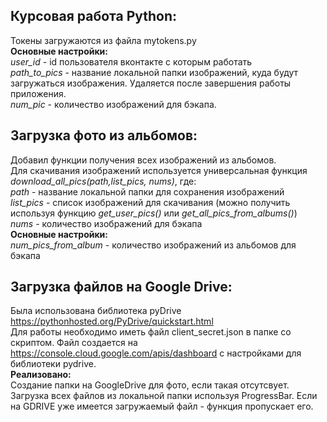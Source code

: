 ## Курсовая работа Python:  
Токены загружаются из файла mytokens.py  
**Основные настройки:**  
*user_id* - id пользователя вконтакте с которым работать  
*path_to_pics* - название локальной папки изображений, куда будут загружаться изображения. Удаляется после завершения работы приложения.  
*num_pic* - количество изображений для бэкапа.  

## Загрузка фото из альбомов: 
Добавил функции получения всех изображений из альбомов.  
Для скачивания изображений используется универсальная функция *download_all_pics(path,list_pics, nums)*,
где:  
*path* - название локальной папки для сохранения изображений  
*list_pics* - список изображений для скачивания (можно получить используя функцию *get_user_pics()* или *get_all_pics_from_albums()*)  
*nums* -  количество изображений для бэкапа  
**Основные настройки:**  
*num_pics_from_album* - количество изображений из альбомов для бэкапа  
  
## Загрузка файлов на Google Drive:  
Была использована библиотека pyDrive https://pythonhosted.org/PyDrive/quickstart.html  
Для работы необходимо иметь файл client_secret.json в папке со скриптом. Файл создается на https://console.cloud.google.com/apis/dashboard с настройками для библиотеки pydrive.  
**Реализовано:**  
Создание папки на GoogleDrive для фото, если такая отсутсвует.  
Загрузка всех файлов из локальной папки используя ProgressBar. Если на GDRIVE уже имеется загружаемый файл - функция пропускает его.    
